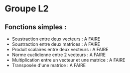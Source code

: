 # Groupe L2


## Fonctions simples :
- Soustraction entre deux vecteurs : A FAIRE
- Soustraction entre deux matrices : A FAIRE
- Produit scalaires entre deux vecteurs : A FAIRE
- Norme euclidienne entre 2 vecteurs : A FAIRE
- Multiplication entre un vecteur et une matrice : A FAIRE
- Transposée d'une matrice : A FAIRE



